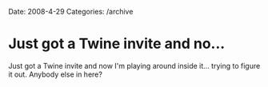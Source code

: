 Date: 2008-4-29
Categories: /archive

# Just got a Twine invite and no...

Just got a Twine invite and now I'm playing around inside it... trying to figure it out.  Anybody else in here?
